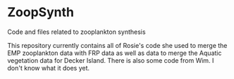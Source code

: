 # ZoopSynth
Code and files related to zooplankton synthesis

This repository currently contains all of Rosie's code she used to merge the EMP zooplankton data with FRP data as well as data to merge the Aquatic vegetation data for Decker Island. There is also some code from Wim. I don't know what it does yet.
